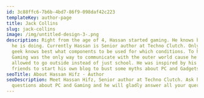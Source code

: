 ```yaml
---
id: 3c88ffc6-7b6b-4bd7-86f9-098daf42c223
templateKey: author-page
title: Jack Collins
slug: jack-collins
image: /img/untitled-design-3-.png
description: Right from the age of 4, Hassan started gaming. He knows best what
  he is doing. Currently Hassan is Senior author at Techno Clutch. Only a tech
  geek knows best what components to be used for which conditions. To him,
  Gaming was the only way to communicate with the outer world cause he was not
  allowed to go outside instead of just school. He was inspired by his online
  friends to start his own blog to bust some myths about PC and Gadgets.
seoTitle: About Hassan Hifz - Author
seoDescription: Meet Hassan Hifz, Senior author at Techno Clutch. Ask him
  questions about PC and Gaming and he will gladly answer all your queries.
---
```

